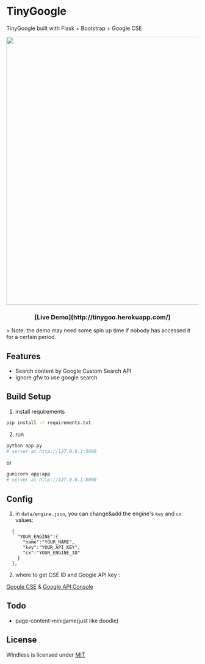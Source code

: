 # TinyGoogle

TinyGoogle built with Flask + Bootstrap + Google CSE

<p align="center">
  <a href="http://tinygoo.herokuapp.com/" target="\_blank">
    <img src="https://github.com/yrq110/TinyGoogle/blob/master/static/images/readme/demo.png" width="700px">
		<br>

  </a>
</p>

<center><h3>[Live Demo](http://tinygoo.herokuapp.com/)</h3></center>
> Note: the demo may need some spin up time if nobody has accessed it for a certain period.

## Features

* Search content by Google Custom Search API
* Ignore gfw to use google search

## Build Setup

1. install requirements

  ```bash
  pip install -r requirements.txt
  ```
2. run

  ```bash
  python app.py
  # server at http://127.0.0.1:5000
  ```
  or

  ```bash
  gunicorn app:app  
  # server at http://127.0.0.1:8000
  ```

## Config

1. in `data/engine.json`, you can change&add the engine's `key` and `cx` values:

  ```
    {
      "YOUR_ENGINE":{
        "name":"YOUR_NAME",
        "key":"YOUR_API_KEY",
        "cx":"YOUR_ENGINE_ID"
      }
    },
  ```
2. where to get CSE ID and Google API key :

  [Google CSE](https://cse.google.com/) & [Google API Console](https://console.developers.google.com/)

## Todo

* page-content-minigame(just like doodle)

## License

Windless is licensed under [MIT](http://opensource.org/licenses/MIT)
